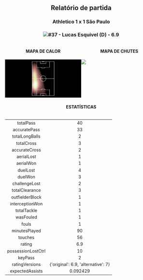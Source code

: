 <h2 style="text-align: center;">Relatório de partida</h3>

<h3 style="text-align: center;">Athletico 1 x 1 São Paulo</h3>

<h3 style="text-align: center;"><img src="https://api.sofascore.com/api/v1/player/1087079/image">#37 - Lucas Esquivel (D) - 6.9</h3>

<div style="text-align: left; display: grid; grid-template-columns: 1fr 1fr;">
  <div>
    <h4 style="text-align: center;">MAPA DE CALOR</h3>
    <img src=../players/heatmaps/11067503_1087079.png>
</div>
  <div>
    <h4 style="text-align: center;">MAPA DE CHUTES</h3>
    <img src=../players/shotmaps/11067503_1087079.png>
  </div>
</div>

<h4 style="text-align: center;">ESTATÍSTICAS</h3>
<div style="text-align: center; display: grid; grid-template-columns: 1fr;">
  <div>
    <table>
        <tr>
            <td>totalPass
            </td>
            <td>40
            </td>
        </tr><tr>
            <td>accuratePass
            </td>
            <td>33
            </td>
        </tr><tr>
            <td>totalLongBalls
            </td>
            <td>2
            </td>
        </tr><tr>
            <td>totalCross
            </td>
            <td>3
            </td>
        </tr><tr>
            <td>accurateCross
            </td>
            <td>2
            </td>
        </tr><tr>
            <td>aerialLost
            </td>
            <td>1
            </td>
        </tr><tr>
            <td>aerialWon
            </td>
            <td>1
            </td>
        </tr><tr>
            <td>duelLost
            </td>
            <td>4
            </td>
        </tr><tr>
            <td>duelWon
            </td>
            <td>3
            </td>
        </tr><tr>
            <td>challengeLost
            </td>
            <td>2
            </td>
        </tr><tr>
            <td>totalClearance
            </td>
            <td>3
            </td>
        </tr><tr>
            <td>outfielderBlock
            </td>
            <td>1
            </td>
        </tr><tr>
            <td>interceptionWon
            </td>
            <td>1
            </td>
        </tr><tr>
            <td>totalTackle
            </td>
            <td>1
            </td>
        </tr><tr>
            <td>wasFouled
            </td>
            <td>1
            </td>
        </tr><tr>
            <td>fouls
            </td>
            <td>1
            </td>
        </tr><tr>
            <td>minutesPlayed
            </td>
            <td>90
            </td>
        </tr><tr>
            <td>touches
            </td>
            <td>56
            </td>
        </tr><tr>
            <td>rating
            </td>
            <td>6.9
            </td>
        </tr><tr>
            <td>possessionLostCtrl
            </td>
            <td>10
            </td>
        </tr><tr>
            <td>keyPass
            </td>
            <td>2
            </td>
        </tr><tr>
            <td>ratingVersions
            </td>
            <td>{'original': 6.9, 'alternative': 7}
            </td>
        </tr><tr>
            <td>expectedAssists
            </td>
            <td>0.092429
            </td>
        </tr>
        </table>
</div>